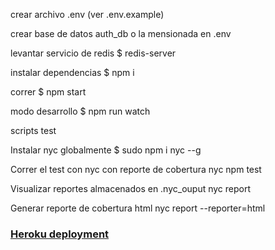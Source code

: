 crear archivo .env (ver .env.example)

crear base de datos auth_db o la mensionada en .env

levantar servicio de redis
$ redis-server

instalar dependencias
$ npm i

correr
$ npm start

modo desarrollo
$ npm run watch

scripts test

Instalar nyc globalmente
$ sudo npm i nyc --g


Correr el test con nyc con reporte de cobertura
  nyc npm test

Visualizar reportes almacenados en .nyc_ouput
  nyc report

Generar reporte de cobertura html
  nyc report --reporter=html
  
### [Heroku deployment](https://redis-auth.herokuapp.com/)
